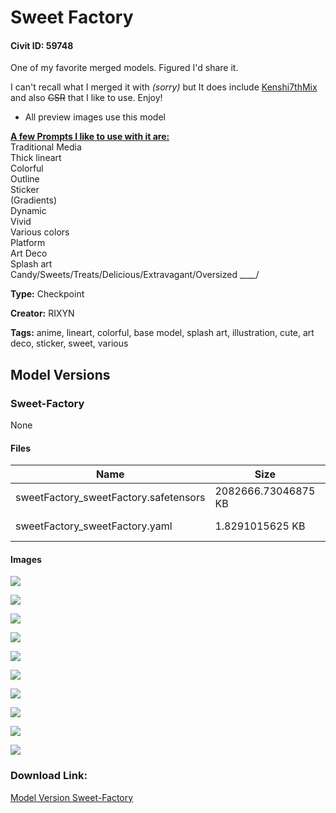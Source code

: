 # Sweet Factory

#### Civit ID: 59748

<p>One of my favorite merged models. Figured I'd share it.</p><p>I can't recall what I merged it with <em>(sorry) </em>but It does include <u>Kenshi7thMix</u> and also <s>CSR</s> that I like to use. Enjoy!</p><ul><li><p>All preview images use this model</p></li></ul><p><strong><u>A few Prompts I like to use with it are:</u></strong><br />Traditional Media<br />Thick lineart<br />Colorful<br />Outline<br />Sticker<br />(Gradients)<br />Dynamic<br />Vivid<br />Various colors<br />Platform<br />Art Deco<br />Splash art<br />Candy/Sweets/Treats/Delicious/Extravagant/Oversized ____/</p>

**Type:** Checkpoint

**Creator:** RIXYN

**Tags:** anime, lineart, colorful, base model, splash art, illustration, cute, art deco, sticker, sweet, various

## Model Versions

### Sweet-Factory

None

#### Files

| Name | Size | Type | Format | Download Url | AutoV1 | AutoV2 | SHA256 | CRC32 | BLAKE3 |
| --- | --- | --- | --- | --- | --- | --- | --- | --- | --- |
| sweetFactory_sweetFactory.safetensors | 2082666.73046875 KB | Model | SafeTensor | https://civitai.com/api/download/models/64194 | 786F3EBB | BC9F1818ED | BC9F1818ED521581ADAE8D3C1B97E583F2E18CED5D458C7D906A28D9E2D09BDE | D0ECD15D | 8035771831392C8F8796F397ABA1DE6176EC8BA694352628A0F349373D29093D |
| sweetFactory_sweetFactory.yaml | 1.8291015625 KB | Config | Other | https://civitai.com/api/download/models/64194?type=Config&format=Other | - | 20B7F0ACAE | 20B7F0ACAE54D1F88384A6CA15B5D62C0EE4FBBCA07FF72F3761FE936083210D | 300E325C | B885CAB2384F30005299D4C62C38D5C0CB12D7A06BE41AEC11032200F26FC7EE |

#### Images

<p><img src="https://image.civitai.com/xG1nkqKTMzGDvpLrqFT7WA/54b3f34c-627e-431d-8d9c-f2367e0c929a/width=450/710801.jpeg" /></p>

<p><img src="https://image.civitai.com/xG1nkqKTMzGDvpLrqFT7WA/fe88827a-242f-41d6-94b4-14e9f30840f8/width=450/721658.jpeg" /></p>

<p><img src="https://image.civitai.com/xG1nkqKTMzGDvpLrqFT7WA/366f9ae6-2bfb-43f4-bde4-1b32fc0d5e7d/width=450/710787.jpeg" /></p>

<p><img src="https://image.civitai.com/xG1nkqKTMzGDvpLrqFT7WA/6bc6e3c0-ea66-4a7b-8c04-acff31f7d02b/width=450/710082.jpeg" /></p>

<p><img src="https://image.civitai.com/xG1nkqKTMzGDvpLrqFT7WA/fe3255d4-0805-4c3a-bfb8-e63ef99e6234/width=450/721645.jpeg" /></p>

<p><img src="https://image.civitai.com/xG1nkqKTMzGDvpLrqFT7WA/124fe03f-9710-4f5b-aca2-e96049b3cc4d/width=450/710080.jpeg" /></p>

<p><img src="https://image.civitai.com/xG1nkqKTMzGDvpLrqFT7WA/68c3d9a4-cbb5-4d6d-a15c-a8f8c0796a90/width=450/710079.jpeg" /></p>

<p><img src="https://image.civitai.com/xG1nkqKTMzGDvpLrqFT7WA/08ae1584-26fc-47af-b6d9-440c01cad6df/width=450/722023.jpeg" /></p>

<p><img src="https://image.civitai.com/xG1nkqKTMzGDvpLrqFT7WA/c738bf7a-a7cc-4943-aee5-9b03e1acd81b/width=450/710088.jpeg" /></p>

<p><img src="https://image.civitai.com/xG1nkqKTMzGDvpLrqFT7WA/b76b362b-7a8d-4f64-b915-88abe93c853d/width=450/710091.jpeg" /></p>

### Download Link:

[Model Version Sweet-Factory](https://civitai.com/api/download/models/64194)

